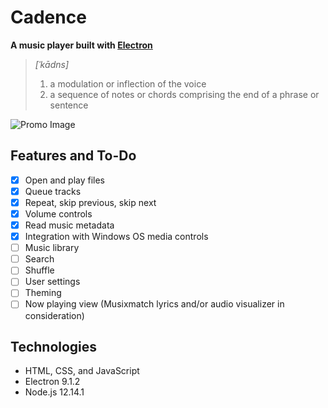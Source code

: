 # Cadence
**A music player built with [Electron](https://github.com/electron/electron)**
> *[ˈkādns]*
> 1. a modulation or inflection of the voice
> 2. a sequence of notes or chords comprising the end of a phrase or sentence

![Promo Image](https://i.imgur.com/OTEYbRZ.png)

## Features and To-Do
- [x] Open and play files
- [x] Queue tracks
- [x] Repeat, skip previous, skip next
- [x] Volume controls
- [x] Read music metadata
- [x] Integration with Windows OS media controls
- [ ] Music library
- [ ] Search
- [ ] Shuffle
- [ ] User settings
- [ ] Theming
- [ ] Now playing view (Musixmatch lyrics and/or audio visualizer in consideration)

## Technologies
* HTML, CSS, and JavaScript
* Electron 9.1.2
* Node.js 12.14.1
